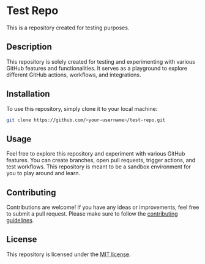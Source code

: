 # Test Repo

This is a repository created for testing purposes.

## Description

This repository is solely created for testing and experimenting with various GitHub features and functionalities. It serves as a playground to explore different GitHub actions, workflows, and integrations.

## Installation

To use this repository, simply clone it to your local machine:

```bash
git clone https://github.com/<your-username>/test-repo.git
```

## Usage

Feel free to explore this repository and experiment with various GitHub features. You can create branches, open pull requests, trigger actions, and test workflows. This repository is meant to be a sandbox environment for you to play around and learn.

## Contributing

Contributions are welcome! If you have any ideas or improvements, feel free to submit a pull request. Please make sure to follow the [contributing guidelines](CONTRIBUTING.md).

## License

This repository is licensed under the [MIT license](LICENSE).